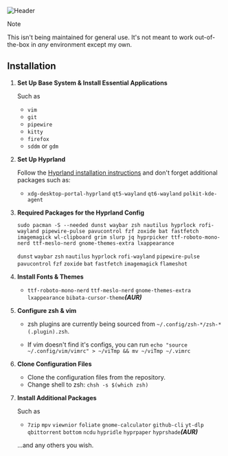 ![Header](https://imgur.com/eszGk3V.png)
    
> [!NOTE]
> This isn't being maintained for general use. It's not meant to work out-of-the-box in *any* environment except my own.

## Installation

1. **Set Up Base System & Install Essential Applications**

   Such as

   - `vim`
   - `git`
   - `pipewire`
   - `kitty`
   - `firefox`
   - `sddm` or `gdm`

2. **Set Up Hyprland**

   Follow the [Hyprland installation instructions](https://wiki.hyprland.org/Getting-Started/Installation/) and don't forget additional packages such as:

   - `xdg-desktop-portal-hyprland` `qt5-wayland` `qt6-wayland` `polkit-kde-agent`

3. **Required Packages for the Hyprland Config**

   ```
   sudo pacman -S --needed dunst waybar zsh nautilus hyprlock rofi-wayland pipewire-pulse pavucontrol fzf zoxide bat fastfetch imagemagick wl-clipboard grim slurp jq hyprpicker ttf-roboto-mono-nerd ttf-meslo-nerd gnome-themes-extra lxappearance
   ```
   `dunst`
   `waybar`
   `zsh`
   `nautilus`
   `hyprlock`
   `rofi-wayland`
   `pipewire-pulse`
   `pavucontrol`
   `fzf`
   `zoxide`
   `bat`
   `fastfetch`
   `imagemagick`
   `flameshot`

4. **Install Fonts & Themes**

   - `ttf-roboto-mono-nerd` `ttf-meslo-nerd` `gnome-themes-extra` `lxappearance` `bibata-cursor-theme`***(AUR)*** 

5. **Configure zsh & vim**

   - zsh plugins are currently being sourced from `~/.config/zsh-*/zsh-*(.plugin).zsh`.

   - If vim doesn't find it's configs, you can run `echo "source ~/.config/vim/vimrc" > ~/viTmp && mv ~/viTmp ~/.vimrc`

6. **Clone Configuration Files**

   - Clone the configuration files from the repository.
   - Change shell to zsh: `chsh -s $(which zsh)`

7. **Install Additional Packages**

   Such as

   - `7zip` `mpv` `viewnior` `foliate` `gnome-calculator` `github-cli` `yt-dlp` `qbittorrent` `bottom` `ncdu` `hypridle` `hyprpaper` `hyprshade`***(AUR)***

   ...and any others you wish.

